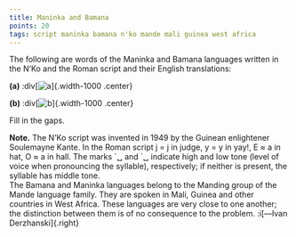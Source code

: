 ```yaml
---
title: Maninka and Bamana
points: 20
tags: script maninka bamana n'ko mande mali guinea west africa
---
```


The following are words of the Maninka and Bamana languages
written in the N’Ko and the Roman script and their English translations:

**(a)**
:div[![a](/pimg/iol2009i2-1.png)]{.width-1000 .center}

**(b)**
:div[![b](/pimg/iol2009i2-2.png)]{.width-1000 .center}

Fill in the gaps.

**Note.** The N’Ko script was invented in 1949 by the Guinean enlightener Soulemayne Kante.
In the Roman script j = j in judge, y = y in yay!, E ≈ a in hat, O ≈ a in hall. The marks ´␣
and `␣ indicate high and low tone (level of voice when pronouncing the syllable), respectively; if
neither is present, the syllable has middle tone.
<br>The Bamana and Maninka languages belong to the Manding group of the Mande language
family. They are spoken in Mali, Guinea and other countries in West Africa. These languages are
very close to one another; the distinction between them is of no consequence to the problem.
:i[—Ivan Derzhanski]{.right}